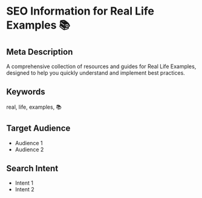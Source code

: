 # SEO Information for Real Life Examples 📚

## Meta Description
A comprehensive collection of resources and guides for Real Life Examples, designed to help you quickly understand and implement best practices.

## Keywords
real, life, examples, 📚

## Target Audience
- Audience 1
- Audience 2

## Search Intent
- Intent 1
- Intent 2
